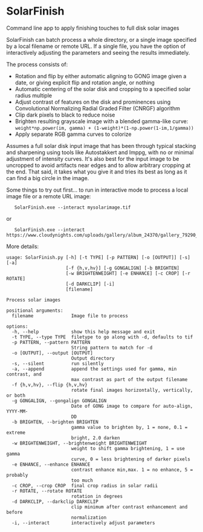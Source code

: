 # SolarFinish
Command line app to apply finishing touches to full disk solar images

SolarFinish can batch process a whole directory, or a single image specified by a local filename or remote URL. If a single file, you have the option of interactively adjusting the parameters and seeing the results immediately.

The process consists of:
- Rotation and flip by either automatic aligning to GONG image given a date, or giving explicit flip and rotation angle, or nothing
- Automatic centering of the solar disk and cropping to a specified solar radius multiple
- Adjust contrast of features on the disk and prominences using Convolutional Normalizing Radial Graded Filter (CNRGF) algorithm
- Clip dark pixels to black to reduce noise
- Brighten resulting grayscale image with a blended gamma-like curve: `weight*np.power(im, gamma) + (1-weight)*(1-np.power(1-im,1/gamma))`
- Apply separate RGB gamma curves to colorize

Assumes a full solar disk input image that has been through typical stacking and sharpening using tools like Autostakkert and Imppg, with no or minimal adjustment of intensity curves. It's also best for the input image to be uncropped to avoid artifacts near edges and to allow arbitrary cropping at the end. That said, it takes what you give it and tries its best as long as it can find a big circle in the image.

Some things to try out first... to run in interactive mode to process a local image file or a remote URL image:
```
   SolarFinish.exe --interact mysolarimage.tif
```
or
```
   SolarFinish.exe --interact https://www.cloudynights.com/uploads/gallery/album_24370/gallery_79290_24370_2225872.png
```

More details:
```
usage: SolarFinish.py [-h] [-t TYPE] [-p PATTERN] [-o [OUTPUT]] [-s] [-a]
                      [-f {h,v,hv}] [-g GONGALIGN] [-b BRIGHTEN]
                      [-w BRIGHTENWEIGHT] [-e ENHANCE] [-c CROP] [-r ROTATE]
                      [-d DARKCLIP] [-i]
                      [filename]

Process solar images

positional arguments:
  filename              Image file to process

options:
  -h, --help            show this help message and exit
  -t TYPE, --type TYPE  filetype to go along with -d, defaults to tif
  -p PATTERN, --pattern PATTERN
                        String pattern to match for -d
  -o [OUTPUT], --output [OUTPUT]
                        Output directory
  -s, --silent          run silently
  -a, --append          append the settings used for gamma, min contrast, and
                        max contrast as part of the output filename
  -f {h,v,hv}, --flip {h,v,hv}
                        rotate final images horizontally, vertically, or both
  -g GONGALIGN, --gongalign GONGALIGN
                        Date of GONG image to compare for auto-align, YYYY-MM-
                        DD
  -b BRIGHTEN, --brighten BRIGHTEN
                        gamma value to brighten by, 1 = none, 0.1 = extreme
                        bright, 2.0 darken
  -w BRIGHTENWEIGHT, --brightenweight BRIGHTENWEIGHT
                        weight to shift gamma brightening, 1 = use gamma
                        curve, 0 = less brightening of darker pixels
  -e ENHANCE, --enhance ENHANCE
                        contrast enhance min,max. 1 = no enhance, 5 = probably
                        too much
  -c CROP, --crop CROP  final crop radius in solar radii
  -r ROTATE, --rotate ROTATE
                        rotation in degrees
  -d DARKCLIP, --darkclip DARKCLIP
                        clip minimum after contrast enhancement and before
                        normalization
  -i, --interact        interactively adjust parameters
```
